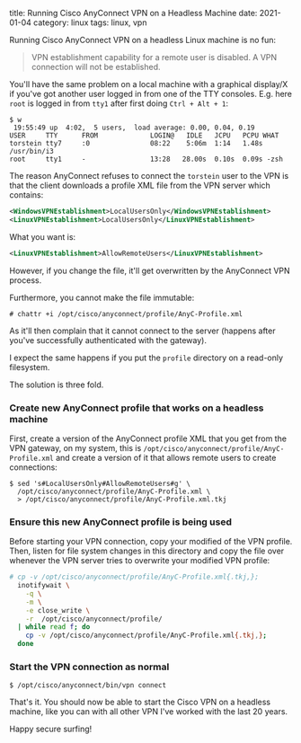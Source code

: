 title: Running Cisco AnyConnect VPN on a Headless Machine 
date: 2021-01-04
category: linux
tags: linux, vpn

Running Cisco AnyConnect VPN on a headless Linux machine is no fun:

> VPN establishment capability for a remote user is disabled.  A VPN
> connection will not be established.

You'll have the same problem on a local machine with a graphical
display/X if you've got another user logged in from one of the TTY
consoles. E.g. here `root` is logged in from `tty1` after first doing
`Ctrl + Alt + 1`:

```
$ w
 19:55:49 up  4:02,  5 users,  load average: 0.00, 0.04, 0.19
USER     TTY      FROM             LOGIN@   IDLE   JCPU   PCPU WHAT
torstein tty7     :0               08:22    5:06m  1:14   1.48s /usr/bin/i3
root     tty1     -                13:28   28.00s  0.10s  0.09s -zsh
```

The reason AnyConnect refuses to connect the `torstein` user to the
VPN is that the client downloads a profile XML file from the VPN
server which contains:

```xml
<WindowsVPNEstablishment>LocalUsersOnly</WindowsVPNEstablishment>
<LinuxVPNEstablishment>LocalUsersOnly</LinuxVPNEstablishment>
```

What you want is:
```xml
<LinuxVPNEstablishment>AllowRemoteUsers</LinuxVPNEstablishment>
```

However, if you change the file, it'll get overwritten by the
AnyConnect VPN process.

Furthermore, you cannot make the file immutable:
```text
# chattr +i /opt/cisco/anyconnect/profile/AnyC-Profile.xml
```

As it'll then complain that it cannot connect to the server (happens
after you've successfully authenticated with the gateway).

I expect the same happens if you put the `profile` directory on a
read-only filesystem.


The solution is three fold.

### Create new AnyConnect profile that works on a headless machine

First, create a version of the AnyConnect
profile XML that you get from the VPN gateway, on my system, this is
`/opt/cisco/anyconnect/profile/AnyC-Profile.xml` and create a version
of it that allows remote users to create connections:
```
$ sed 's#LocalUsersOnly#AllowRemoteUsers#g' \
  /opt/cisco/anyconnect/profile/AnyC-Profile.xml \
  > /opt/cisco/anyconnect/profile/AnyC-Profile.xml.tkj
```

### Ensure this new AnyConnect profile is being used

Before starting your VPN connection, copy your modified of the VPN
profile. Then, listen for file system changes in this directory and
copy the file over whenever the VPN server tries to overwrite your
modified VPN profile:

```bash
# cp -v /opt/cisco/anyconnect/profile/AnyC-Profile.xml{.tkj,};
  inotifywait \
    -q \
    -m \
    -e close_write \
    -r  /opt/cisco/anyconnect/profile/
  | while read f; do
    cp -v /opt/cisco/anyconnect/profile/AnyC-Profile.xml{.tkj,};
  done 
```

### Start the VPN connection as normal

```text
$ /opt/cisco/anyconnect/bin/vpn connect
```

That's it. You should now be able to start the Cisco VPN on a headless
machine, like you can with all other VPN I've worked with the last 20
years.

Happy secure surfing!

